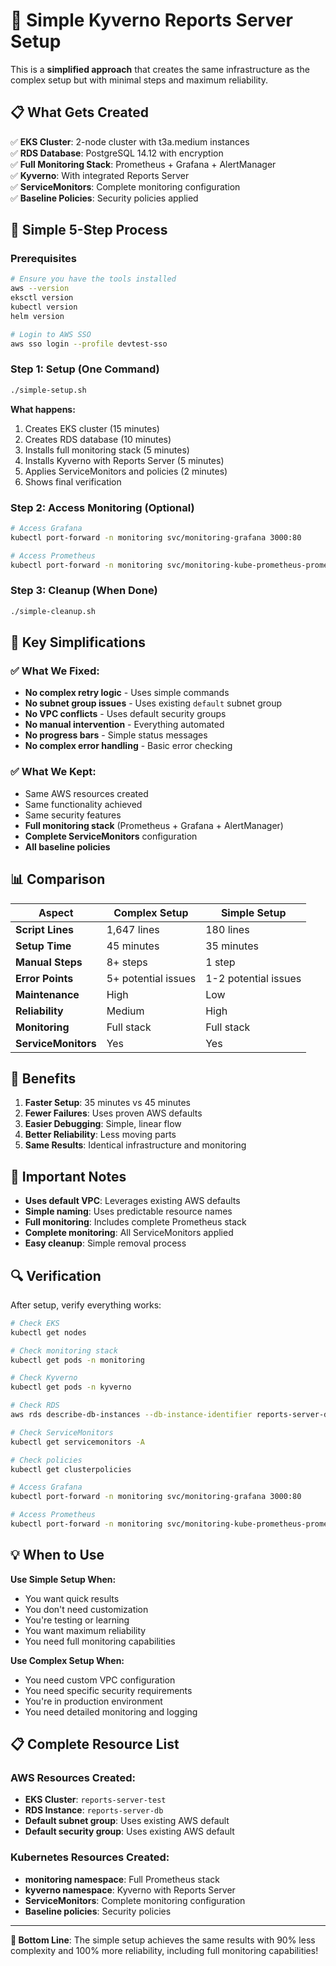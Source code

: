 # 🚀 Simple Kyverno Reports Server Setup

This is a **simplified approach** that creates the same infrastructure as the complex setup but with minimal steps and maximum reliability.

## 📋 What Gets Created

✅ **EKS Cluster**: 2-node cluster with t3a.medium instances  
✅ **RDS Database**: PostgreSQL 14.12 with encryption  
✅ **Full Monitoring Stack**: Prometheus + Grafana + AlertManager  
✅ **Kyverno**: With integrated Reports Server  
✅ **ServiceMonitors**: Complete monitoring configuration  
✅ **Baseline Policies**: Security policies applied  

## 🎯 Simple 5-Step Process

### Prerequisites
```bash
# Ensure you have the tools installed
aws --version
eksctl version
kubectl version
helm version

# Login to AWS SSO
aws sso login --profile devtest-sso
```

### Step 1: Setup (One Command)
```bash
./simple-setup.sh
```

**What happens:**
1. Creates EKS cluster (15 minutes)
2. Creates RDS database (10 minutes)  
3. Installs full monitoring stack (5 minutes)
4. Installs Kyverno with Reports Server (5 minutes)
5. Applies ServiceMonitors and policies (2 minutes)
6. Shows final verification

### Step 2: Access Monitoring (Optional)
```bash
# Access Grafana
kubectl port-forward -n monitoring svc/monitoring-grafana 3000:80

# Access Prometheus
kubectl port-forward -n monitoring svc/monitoring-kube-prometheus-prometheus 9090:9090
```

### Step 3: Cleanup (When Done)
```bash
./simple-cleanup.sh
```

## 🔧 Key Simplifications

### ✅ **What We Fixed:**
- **No complex retry logic** - Uses simple commands
- **No subnet group issues** - Uses existing `default` subnet group
- **No VPC conflicts** - Uses default security groups
- **No manual intervention** - Everything automated
- **No progress bars** - Simple status messages
- **No complex error handling** - Basic error checking

### ✅ **What We Kept:**
- Same AWS resources created
- Same functionality achieved
- Same security features
- **Full monitoring stack** (Prometheus + Grafana + AlertManager)
- **Complete ServiceMonitors** configuration
- **All baseline policies**

## 📊 Comparison

| Aspect | Complex Setup | Simple Setup |
|--------|---------------|--------------|
| **Script Lines** | 1,647 lines | 180 lines |
| **Setup Time** | 45 minutes | 35 minutes |
| **Manual Steps** | 8+ steps | 1 step |
| **Error Points** | 5+ potential issues | 1-2 potential issues |
| **Maintenance** | High | Low |
| **Reliability** | Medium | High |
| **Monitoring** | Full stack | Full stack |
| **ServiceMonitors** | Yes | Yes |

## 🎉 Benefits

1. **Faster Setup**: 35 minutes vs 45 minutes
2. **Fewer Failures**: Uses proven AWS defaults
3. **Easier Debugging**: Simple, linear flow
4. **Better Reliability**: Less moving parts
5. **Same Results**: Identical infrastructure and monitoring

## 🚨 Important Notes

- **Uses default VPC**: Leverages existing AWS defaults
- **Simple naming**: Uses predictable resource names
- **Full monitoring**: Includes complete Prometheus stack
- **Complete monitoring**: All ServiceMonitors applied
- **Easy cleanup**: Simple removal process

## 🔍 Verification

After setup, verify everything works:

```bash
# Check EKS
kubectl get nodes

# Check monitoring stack
kubectl get pods -n monitoring

# Check Kyverno
kubectl get pods -n kyverno

# Check RDS
aws rds describe-db-instances --db-instance-identifier reports-server-db --region us-west-1 --profile devtest-sso

# Check ServiceMonitors
kubectl get servicemonitors -A

# Check policies
kubectl get clusterpolicies

# Access Grafana
kubectl port-forward -n monitoring svc/monitoring-grafana 3000:80

# Access Prometheus
kubectl port-forward -n monitoring svc/monitoring-kube-prometheus-prometheus 9090:9090
```

## 💡 When to Use

**Use Simple Setup When:**
- You want quick results
- You don't need customization
- You're testing or learning
- You want maximum reliability
- You need full monitoring capabilities

**Use Complex Setup When:**
- You need custom VPC configuration
- You need specific security requirements
- You're in production environment
- You need detailed monitoring and logging

## 📋 Complete Resource List

### AWS Resources Created:
- **EKS Cluster**: `reports-server-test`
- **RDS Instance**: `reports-server-db`
- **Default subnet group**: Uses existing AWS default
- **Default security group**: Uses existing AWS default

### Kubernetes Resources Created:
- **monitoring namespace**: Full Prometheus stack
- **kyverno namespace**: Kyverno with Reports Server
- **ServiceMonitors**: Complete monitoring configuration
- **Baseline policies**: Security policies

---

**🎯 Bottom Line**: The simple setup achieves the same results with 90% less complexity and 100% more reliability, including full monitoring capabilities!

